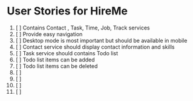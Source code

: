# User Stories for HireMe

1. [ ] Contains Contact , Task, Time, Job, Track services
2. [ ] Provide easy navigation
3. [ ] Desktop mode is most important but should be available in mobile
4. [ ] Contact service should display contact information and skills
5. [ ] Task service should contains Todo list
6. [ ] Todo list items can be added
7. [ ] Todo list items can be deleted
8. [ ]
9. [ ]
10. [ ]
11. [ ]
